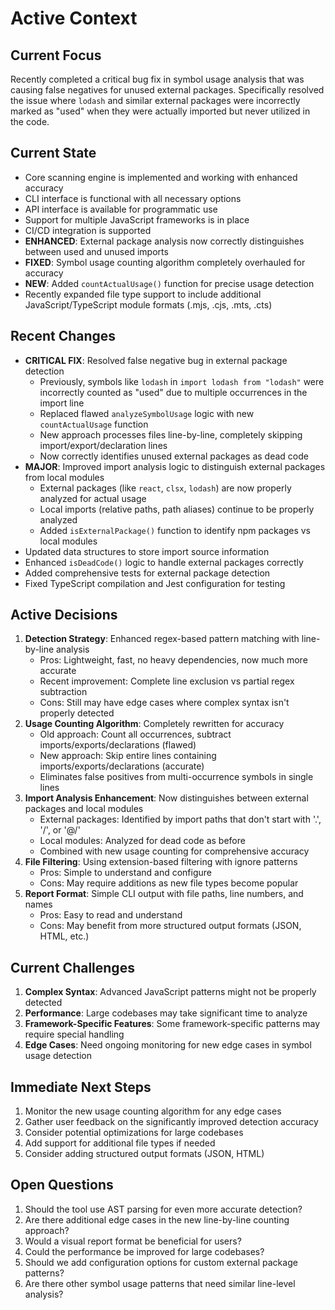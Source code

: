 # Active Context

## Current Focus

Recently completed a critical bug fix in symbol usage analysis that was causing false negatives for unused external packages. Specifically resolved the issue where `lodash` and similar external packages were incorrectly marked as "used" when they were actually imported but never utilized in the code.

## Current State

- Core scanning engine is implemented and working with enhanced accuracy
- CLI interface is functional with all necessary options
- API interface is available for programmatic use
- Support for multiple JavaScript frameworks is in place
- CI/CD integration is supported
- **ENHANCED**: External package analysis now correctly distinguishes between used and unused imports
- **FIXED**: Symbol usage counting algorithm completely overhauled for accuracy
- **NEW**: Added `countActualUsage()` function for precise usage detection
- Recently expanded file type support to include additional JavaScript/TypeScript module formats (.mjs, .cjs, .mts, .cts)

## Recent Changes

- **CRITICAL FIX**: Resolved false negative bug in external package detection
  - Previously, symbols like `lodash` in `import lodash from "lodash"` were incorrectly counted as "used" due to multiple occurrences in the import line
  - Replaced flawed `analyzeSymbolUsage` logic with new `countActualUsage` function
  - New approach processes files line-by-line, completely skipping import/export/declaration lines
  - Now correctly identifies unused external packages as dead code
- **MAJOR**: Improved import analysis logic to distinguish external packages from local modules
  - External packages (like `react`, `clsx`, `lodash`) are now properly analyzed for actual usage
  - Local imports (relative paths, path aliases) continue to be properly analyzed
  - Added `isExternalPackage()` function to identify npm packages vs local modules
- Updated data structures to store import source information
- Enhanced `isDeadCode()` logic to handle external packages correctly
- Added comprehensive tests for external package detection
- Fixed TypeScript compilation and Jest configuration for testing

## Active Decisions

1. **Detection Strategy**: Enhanced regex-based pattern matching with line-by-line analysis
   - Pros: Lightweight, fast, no heavy dependencies, now much more accurate
   - Recent improvement: Complete line exclusion vs partial regex subtraction
   - Cons: Still may have edge cases where complex syntax isn't properly detected
2. **Usage Counting Algorithm**: Completely rewritten for accuracy
   - Old approach: Count all occurrences, subtract imports/exports/declarations (flawed)
   - New approach: Skip entire lines containing imports/exports/declarations (accurate)
   - Eliminates false positives from multi-occurrence symbols in single lines
3. **Import Analysis Enhancement**: Now distinguishes between external packages and local modules
   - External packages: Identified by import paths that don't start with '.', '/', or '@/'
   - Local modules: Analyzed for dead code as before
   - Combined with new usage counting for comprehensive accuracy
4. **File Filtering**: Using extension-based filtering with ignore patterns
   - Pros: Simple to understand and configure
   - Cons: May require additions as new file types become popular
5. **Report Format**: Simple CLI output with file paths, line numbers, and names
   - Pros: Easy to read and understand
   - Cons: May benefit from more structured output formats (JSON, HTML, etc.)

## Current Challenges

1. **Complex Syntax**: Advanced JavaScript patterns might not be properly detected
2. **Performance**: Large codebases may take significant time to analyze
3. **Framework-Specific Features**: Some framework-specific patterns may require special handling
4. **Edge Cases**: Need ongoing monitoring for new edge cases in symbol usage detection

## Immediate Next Steps

1. Monitor the new usage counting algorithm for any edge cases
2. Gather user feedback on the significantly improved detection accuracy
3. Consider potential optimizations for large codebases
4. Add support for additional file types if needed
5. Consider adding structured output formats (JSON, HTML)

## Open Questions

1. Should the tool use AST parsing for even more accurate detection?
2. Are there additional edge cases in the new line-by-line counting approach?
3. Would a visual report format be beneficial for users?
4. Could the performance be improved for large codebases?
5. Should we add configuration options for custom external package patterns?
6. Are there other symbol usage patterns that need similar line-level analysis?
